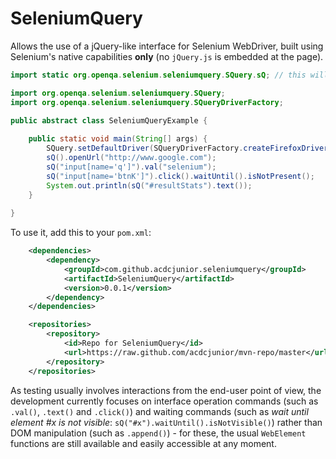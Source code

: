 SeleniumQuery
======

Allows the use of a jQuery-like interface for Selenium WebDriver, built using Selenium's native capabilities **only** (no `jQuery.js` is embedded at the page).

`````java
import static org.openqa.selenium.seleniumquery.SQuery.sQ; // this will allow the short syntax

import org.openqa.selenium.seleniumquery.SQuery;
import org.openqa.selenium.seleniumquery.SQueryDriverFactory;

public abstract class SeleniumQueryExample {
  
	public static void main(String[] args) {
		SQuery.setDefaultDriver(SQueryDriverFactory.createFirefoxDriver()); // the browser used by any sQ() call
		sQ().openUrl("http://www.google.com");
		sQ("input[name='q']").val("selenium");
		sQ("input[name='btnK']").click().waitUntil().isNotPresent();
		System.out.println(sQ("#resultStats").text());
	}
  
}
`````

To use it, add this to your `pom.xml`:

`````xml
	<dependencies>
        <dependency>
			<groupId>com.github.acdcjunior.seleniumquery</groupId>
			<artifactId>SeleniumQuery</artifactId>
			<version>0.0.1</version>
		</dependency>
	</dependencies>

	<repositories>
		<repository>
			<id>Repo for SeleniumQuery</id>
			<url>https://raw.github.com/acdcjunior/mvn-repo/master</url>
		</repository>
	</repositories>
`````

As testing usually involves interactions from the end-user point of view, the development currently focuses on
interface operation commands (such as `.val()`, `.text()` and `.click()`) and waiting commands (such as *wait until element #x is not visible*: `sQ("#x").waitUntil().isNotVisible()`) rather than DOM manipulation (such as `.append()`) - for these, the usual `WebElement` functions are still available and easily accessible at any moment.
